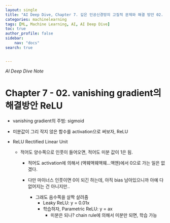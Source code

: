 ```yaml
---
layout: single
title: "AI Deep Dive, Chapter 7. 깊은 인공신경망의 고질적 문제와 해결 방안 02. vanishing gradient의 해결방안 ReLU"
categories: machinelearning
tags: [ML, Machine Learning, AI, AI Deep Dive]
toc: true
author_profile: false
sidebar:
    nav: "docs"
search: true


---
```


*AI Deep Dive Note*



# Chapter 7 - 02. vanishing gradient의 해결방안 ReLU

- vanishing gradient의 주범: sigmoid

- 미분값이 그리 작지 않은 함수를 activation으로 써보자, ReLU

- ReLU Rectified Linear Unit

  - 적어도 양수쪽으로 인풋이 들어오면, 적어도 미분 값이 1은 됨. 
    - 적어도 activation에 의해서 (액웨액웨액웨...액앤)에서 0으로 가는 일은 없겠다. 

    - 다만 마이너스 인풋이면 0이 되긴 하는데, 아직 bias 남아있으니까 아예 다 없어지는 건 아니지만.. 
      - 그래도 음수쪽을 살짝 살려줌 
        - Leaky ReLU: y = 0.01x
        - 학습하자, Parametric ReLU: y = ax
          - 미분은 되나? chain rule에 의해서 미분만 되면, 학습 가능


  
